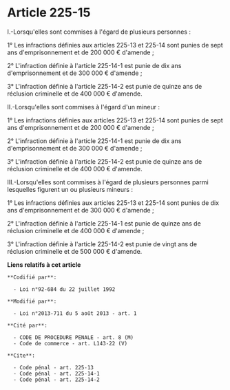 # Article 225-15

I.-Lorsqu'elles sont commises à l'égard de plusieurs personnes : 

1° Les infractions définies aux articles 225-13 et 225-14 sont punies de sept ans d'emprisonnement et de 200 000 €
d'amende ; 

2° L'infraction définie à l'article 225-14-1 est punie de dix ans d'emprisonnement et de 300 000 € d'amende ; 

3° L'infraction définie à l'article 225-14-2 est punie de quinze ans de réclusion criminelle et de 400 000 € d'amende. 

II.-Lorsqu'elles sont commises à l'égard d'un mineur : 

1° Les infractions définies aux articles 225-13 et 225-14 sont punies de sept ans d'emprisonnement et de 200 000 €
d'amende ; 

2° L'infraction définie à l'article 225-14-1 est punie de dix ans d'emprisonnement et de 300 000 € d'amende ; 

3° L'infraction définie à l'article 225-14-2 est punie de quinze ans de réclusion criminelle et de 400 000 € d'amende. 

III.-Lorsqu'elles sont commises à l'égard de plusieurs personnes parmi lesquelles figurent un ou plusieurs mineurs : 

1° Les infractions définies aux articles 225-13 et 225-14 sont punies de dix ans d'emprisonnement et de 300 000 € d'amende ; 

2° L'infraction définie à l'article 225-14-1 est punie de quinze ans de réclusion criminelle et de 400 000 € d'amende ; 

3° L'infraction définie à l'article 225-14-2 est punie de vingt ans de réclusion criminelle et de 500 000 € d'amende.

**Liens relatifs à cet article**

	**Codifié par**:

	  - Loi n°92-684 du 22 juillet 1992

	**Modifié par**:

	  - Loi n°2013-711 du 5 août 2013 - art. 1

	**Cité par**:

	  - CODE DE PROCEDURE PENALE - art. 8 (M)
	  - Code de commerce - art. L143-22 (V)

	**Cite**:

	  - Code pénal - art. 225-13
	  - Code pénal - art. 225-14-1
	  - Code pénal - art. 225-14-2
